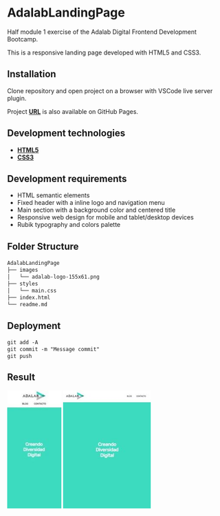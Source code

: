 # **AdalabLandingPage**

Half module 1 exercise of the Adalab Digital Frontend Development Bootcamp.

This is a responsive landing page developed with HTML5 and CSS3.

## **Installation**

Clone repository and open project on a browser with VSCode live server plugin.

Project **[URL](https://anaguerraabaroa.github.io/AdalabLandingPage/)** is also available on GitHub Pages.

## **Development technologies**

- [**HTML5**](https://html.spec.whatwg.org/)
- [**CSS3**](https://www.w3.org/Style/CSS/)

## **Development requirements**

- HTML semantic elements
- Fixed header with a inline logo and navigation menu
- Main section with a background color and centered title
- Responsive web design for mobile and tablet/desktop devices
- Rubik typography and colors palette

## **Folder Structure**

```
AdalabLandingPage
├── images
│   └── adalab-logo-155x61.png
├── styles
│   └── main.css
├── index.html
└── readme.md
```

## **Deployment**

```
git add -A
git commit -m "Message commit"
git push
```

## **Result**

![Mobile version](./images/landing_mobile.jpg) ![Tablet version](./images/landing_tablet.jpg)
